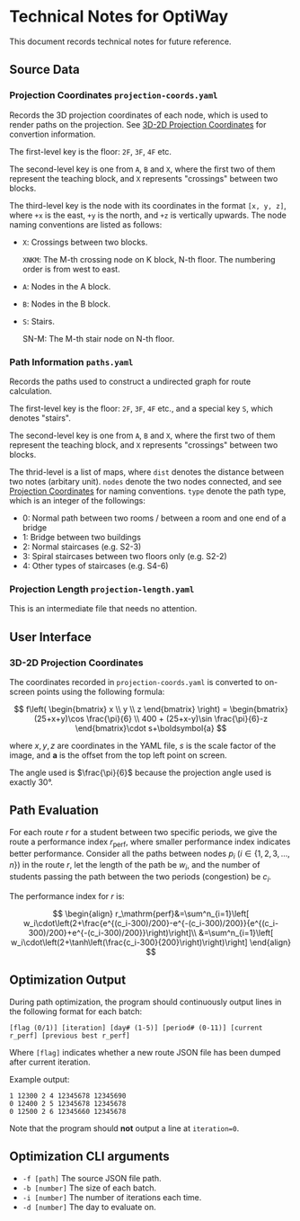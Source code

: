 # Technical Notes for OptiWay

This document records technical notes for future reference.

## Source Data

### Projection Coordinates `projection-coords.yaml`

Records the 3D projection coordinates of each node, which is used to render paths on the projection. See [3D-2D Projection Coordinates](#3d-2d-projection-coordinates) for convertion information.

The first-level key is the floor: `2F`, `3F`, `4F` etc.

The second-level key is one from `A`, `B` and `X`, where the first two of them represent the teaching block, and `X` represents "crossings" between two blocks.

The third-level key is the node with its coordinates in the format `[x, y, z]`, where `+x` is the east, `+y` is the north, and `+z` is vertically upwards. The node naming conventions are listed as follows:
- `X`: Crossings between two blocks.
 
    `XNKM`: The M-th crossing node on K block, N-th floor. The numbering order is from west to east.
- `A`: Nodes in the A block.
- `B`: Nodes in the B block.
- `S`: Stairs.

  SN-M: The M-th stair node on N-th floor.

### Path Information `paths.yaml`

Records the paths used to construct a undirected graph for route calculation.

The first-level key is the floor: `2F`, `3F`, `4F` etc., and a special key `S`, which denotes "stairs".

The second-level key is one from `A`, `B` and `X`, where the first two of them represent the teaching block, and `X` represents "crossings" between two blocks.

The thrid-level is a list of maps, where `dist` denotes the distance between two notes (arbitary unit). `nodes` denote the two nodes connected, and see [Projection Coordinates](#projection-coordinates-projection-coordsyaml) for naming conventions. `type` denote the path type, which is an integer of the followings:

- 0: Normal path between two rooms / between a room and one end of a bridge
- 1: Bridge between two buildings
- 2: Normal staircases (e.g. S2-3)
- 3: Spiral staircases between two floors only (e.g. S2-2)
- 4: Other types of staircases (e.g. S4-6)

### Projection Length `projection-length.yaml`

This is an intermediate file that needs no attention.

## User Interface

### 3D-2D Projection Coordinates

The coordinates recorded in `projection-coords.yaml` is converted to on-screen points using the following formula:

$$
f\left( \begin{bmatrix}
x \\
y \\
z
\end{bmatrix} \right) = \begin{bmatrix}
(25+x+y)\cos \frac{\pi}{6} \\
400 + (25+x-y)\sin \frac{\pi}{6}-z
\end{bmatrix}\cdot s+\boldsymbol{a}
$$

where $x, y, z$ are coordinates in the YAML file, $s$ is the scale factor of the image, and $\boldsymbol{a}$ is the offset from the top left point on screen.

The angle used is $\frac{\pi}{6}$ because the projection angle used is exactly $30°$.

## Path Evaluation

For each route $r$ for a student between two specific periods, we give the route a performance index $r_\mathrm{perf}$, where smaller performance index indicates better performance. Consider all the paths between nodes $p_i\ (i\in\{1, 2, 3, \dots, n\})$ in the route $r$, let the length of the path be $w_i$, and the number of students passing the path between the two periods (congestion) be $c_i$.

The performance index for $r$ is:

$$
\begin{align}
r_\mathrm{perf}&=\sum^n_{i=1}\left[ w_i\cdot\left(2+\frac{e^{(c_i-300)/200}-e^{-(c_i-300)/200}}{e^{(c_i-300)/200}+e^{-(c_i-300)/200}}\right)\right]\\
&=\sum^n_{i=1}\left[ w_i\cdot\left(2+\tanh\left(\frac{c_i-300}{200}\right)\right)\right]
\end{align}
$$

## Optimization Output

During path optimization, the program should continuously output lines in the following format for each batch:

```
[flag (0/1)] [iteration] [day# (1-5)] [period# (0-11)] [current r_perf] [previous best r_perf]
```

Where `[flag]` indicates whether a new route JSON file has been dumped after current iteration.

Example output:
```
1 12300 2 4 12345678 12345690
0 12400 2 5 12345678 12345678
0 12500 2 6 12345660 12345678
```

Note that the program should **not** output a line at `iteration=0`.

## Optimization CLI arguments

- `-f [path]` The source JSON file path.
- `-b [number]` The size of each batch.
- `-i [number]` The number of iterations each time.
- `-d [number]` The day to evaluate on.
